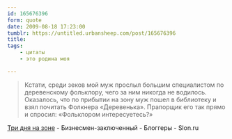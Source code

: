 ```yaml
---
id: 165676396
form: quote
date: 2009-08-18 17:23:00
tumblr: https://untitled.urbansheep.com/post/165676396
title: 
tags:
    - цитаты
    - это родина моя

---
```


<blockquote>
Кстати, среди зеков мой муж прослыл большим специалистом по деревенскому фольклору, чего за ним никогда не водилось. Оказалось, что по прибытии на зону муж пошел в библиотеку и взял почитать Фолкнера «Деревенька». Прапорщик его так прямо и спросил: «Фольклором интересуетесь?»
</blockquote>

<a href="http://slon.ru/blogs/butirka/post/109575/">Три дня на зоне</a> - Бизнесмен-заключенный - Блоггеры - Slon.ru
